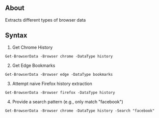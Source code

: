## About 
Extracts different types of browser data

## Syntax 

1) Get Chrome History

`Get-BrowserData -Browser chrome -DataType history
`

2) Get Edge Bookmarks

`Get-BrowserData -Browser edge -DataType bookmarks
`

3) Attempt naive Firefox history extraction

`Get-BrowserData -Browser firefox -DataType history
`

4) Provide a search pattern (e.g., only match "facebook")

`Get-BrowserData -Browser chrome -DataType history -Search "facebook"`
